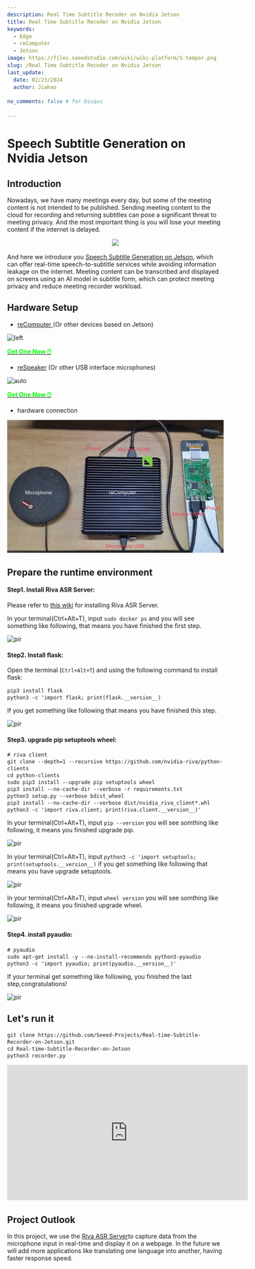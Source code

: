 ```yaml
---
description: Real Time Subtitle Recoder on Nvidia Jetson
title: Real Time Subtitle Recoder on Nvidia Jetson
keywords:
  - Edge
  - reComputer
  - Jetson
image: https://files.seeedstudio.com/wiki/wiki-platform/S-tempor.png
slug: /Real Time Subtitle Recoder on Nvidia Jetson
last_update:
  date: 02/23/2024
  author: Jiahao

no_comments: false # for Disqus

---
```


# Speech Subtitle Generation on Nvidia Jetson

## Introduction


Nowadays, we have many meetings every day, but some of the meeting content is not intended to be published. Sending meeting content to the cloud for recording and returning subtitles can pose a significant threat to meeting privacy. And the most important thing is you will lose your meeting content if the internet is delayed. 

<div align="center"><img width={800} src="https://files.seeedstudio.com/wiki/reComputer-Jetson/A608/recoder.gif" /></div>

And here we introduce you [Speech Subtitle Generation on Jetson](https://github.com/yuyoujiang/Real-time-Subtitle-Recorder-on-Jetson), which can offer real-time speech-to-subtitle services while avoiding information leakage on the internet. Meeting content can be transcribed and displayed on screens using an AI model in subtitle form, which can protect meeting privacy and reduce meeting recorder workload.



## Hardware Setup

- [reComputer ](https://www.seeedstudio.com/reComputer-Industrial-J3011-p-5682.html?queryID=c1e6f0b0bd38a98233ce64bce8083a22&objectID=5682&indexName=bazaar_retailer_products) (Or other devices based on Jetson)

<p style={{textAlign: 'center'}}> 
 <img src="https://files.seeedstudio.com/wiki/reComputer-Jetson/A608/recomputer_industrial_j3011_orin_nano_8gb.jpg" alt="left" width={800} height="auto" />
 </p>

<div class="get_one_now_container" style={{textAlign: 'center'}}>
    <a class="get_one_now_item" href="https://www.seeedstudio.com/reComputer-Industrial-J3011-p-5682.html?queryID=c1e6f0b0bd38a98233ce64bce8083a22&objectID=5682&indexName=bazaar_retailer_products" ><strong><span><font color={'FFFFFF'} size={"4"}> Get One Now 🖱️</font></span></strong>
    </a>
</div>

-  [reSpeaker](https://www.seeedstudio.com/ReSpeaker-Mic-Array-v2-0.html?queryID=2baffb980bdb6d5e65b2b3f511657cb2&objectID=139&indexName=bazaar_retailer_products) (Or other USB interface microphones)

<p style={{textAlign: 'center'}}> 
 <img src="https://files.seeedstudio.com/wiki/reComputer-Jetson/A608/ReSpeaker_Mic_Array_v2.0.png" 
alt="auto" width={800} height="auto"/></p>

<div class="get_one_now_container" style={{textAlign: 'center'}}>
    <a class="get_one_now_item" href="https://www.seeedstudio.com/ReSpeaker-Mic-Array-v2-0.html?queryID=2baffb980bdb6d5e65b2b3f511657cb2&objectID=139&indexName=bazaar_retailer_products)" ><strong><span><font color={'FFFFFF'} size={"4"}> Get One Now 🖱️</font></span></strong>
    </a>
</div>

-  hardware connection
<p style={{textAlign: 'center'}}><img src="https://github.com/Seeed-Projects/Real-time-Subtitle-Recorder-on-Jetson/raw/main/sources/recorder_hardware_connection.png" alt="pir" width={800} height="auto"/></p>

## Prepare the runtime environment

#### Step1. Install Riva ASR Server:

Please refer to [this wiki](https://wiki.seeedstudio.com/Local_Voice_Chatbot/#install-riva-server) for installing Riva ASR Server. 

In your terminal(Ctrl+Alt+T), input ```sudo docker ps``` and you will see something like following, that means you have finished the first step.

<p style={{textAlign: 'center'}}><img src="https://files.seeedstudio.com/wiki/reComputer-Jetson/A608/riva.png" alt="pir" width={1000} height="auto"/></p>

#### Step2. Install flask:

Open the terminal (`Ctrl+Alt+T`) and using the following command to install flask:

```shell
pip3 install flask
python3 -c 'import flask; print(flask.__version__)
```
If you get something like following that means you have finished this step.

<p style={{textAlign: 'center'}}><img src="https://files.seeedstudio.com/wiki/reComputer-Jetson/A608/flask.png" alt="pir" width={1000} height="auto"/></p>

#### Step3. upgrade pip setuptools wheel:

```shell
# riva client
git clone --depth=1 --recursive https://github.com/nvidia-riva/python-clients
cd python-clients
sudo pip3 install --upgrade pip setuptools wheel
pip3 install --no-cache-dir --verbose -r requirements.txt
python3 setup.py --verbose bdist_wheel
pip3 install --no-cache-dir --verbose dist/nvidia_riva_client*.whl
python3 -c 'import riva.client; print(riva.client.__version__)'
```
In your terminal(Ctrl+Alt+T), input ```pip --version``` you will see somthing like following, it means you finished upgrade pip.

<p style={{textAlign: 'center'}}><img src="https://files.seeedstudio.com/wiki/reComputer-Jetson/A608/pip.png" alt="pir" width={1000} height="auto"/></p>

In your terminal(Ctrl+Alt+T), input ```python3 -c 'import setuptools; print(setuptools.__version__)``` if you get something like following that means you have upgrade setuptools.

<p style={{textAlign: 'center'}}><img src="https://files.seeedstudio.com/wiki/reComputer-Jetson/A608/setuptools.png" alt="pir" width={1000} height="auto"/></p>

In your terminal(Ctrl+Alt+T), input ```wheel version``` you will see somthing like following, it means you finished upgrade wheel.

<p style={{textAlign: 'center'}}><img src="https://files.seeedstudio.com/wiki/reComputer-Jetson/A608/wheel.png" alt="pir" width={1000} height="auto"/></p>

#### Step4. install pyaudio:

```shell
# pyaudio
sudo apt-get install -y --no-install-recommends python3-pyaudio
python3 -c 'import pyaudio; print(pyaudio.__version__)'
```
If your terminal get something like following, you finished the last step,congratulations!

<p style={{textAlign: 'center'}}><img src="https://files.seeedstudio.com/wiki/reComputer-Jetson/A608/pyaudio.png" alt="pir" width={1000} height="auto"/></p>

## Let's run it

```shell
git clone https://github.com/Seeed-Projects/Real-time-Subtitle-Recorder-on-Jetson.git
cd Real-time-Subtitle-Recorder-on-Jetson
python3 recorder.py
```
<iframe width="560" height="315" src="https://www.youtube.com/embed/XypO6BlXkCY?si=CczjuOXxak1xAelO" title="YouTube video player" frameborder="0" allow="accelerometer; autoplay; clipboard-write; encrypted-media; gyroscope; picture-in-picture; web-share" allowfullscreen></iframe>

## Project Outlook

In this project, we use the [Riva ASR Server](https://catalog.ngc.nvidia.com/orgs/nvidia/teams/riva/resources/riva_quickstart)to capture data from the microphone input in real-time and display it on a webpage. In the future we will add more applications like translating one language into another,  having faster response speed.